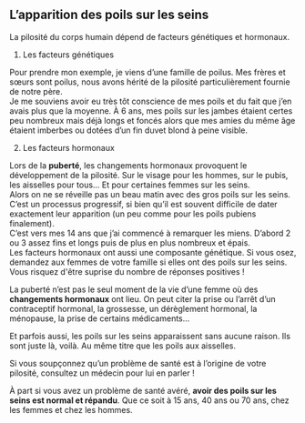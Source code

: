 ## L’apparition des poils sur les seins

La pilosité du corps humain dépend de facteurs génétiques et hormonaux.

1. Les facteurs génétiques

Pour prendre mon exemple, je viens d’une famille de poilus. Mes frères et sœurs sont poilus, nous avons hérité de la pilosité particulièrement fournie de notre père.  
Je me souviens avoir eu très tôt conscience de mes poils et du fait que j’en avais plus que la moyenne. À 6 ans, mes poils sur les jambes étaient certes peu nombreux mais déjà longs et foncés alors que mes amies du même âge étaient imberbes ou dotées d’un fin duvet blond à peine visible.

2. Les facteurs hormonaux

Lors de la **puberté**, les changements hormonaux provoquent le développement de la pilosité. Sur le visage pour les hommes, sur le pubis, les aisselles pour tous… Et pour certaines femmes sur les seins.  
Alors on ne se réveille pas un beau matin avec des gros poils sur les seins. C’est un processus progressif, si bien qu’il est souvent difficile de dater exactement leur apparition (un peu comme pour les poils pubiens finalement).  
C’est vers mes 14 ans que j’ai commencé à remarquer les miens. D’abord 2 ou 3 assez fins et longs puis de plus en plus nombreux et épais.  
Les facteurs hormonaux ont aussi une composante génétique. Si vous osez, demandez aux femmes de votre famille si elles ont des poils sur les seins. Vous risquez d'être suprise du nombre de réponses positives !

La puberté n’est pas le seul moment de la vie d’une femme où des **changements hormonaux** ont lieu. On peut citer la prise ou l’arrêt d’un contraceptif hormonal, la grossesse, un dérèglement hormonal, la ménopause, la prise de certains médicaments…

Et parfois aussi, les poils sur les seins apparaissent sans aucune raison. Ils sont juste là, voilà. Au même titre que les poils aux aisselles.

Si vous soupçonnez qu’un problème de santé est à l’origine de votre pilosité, consultez un médecin pour lui en parler !

À part si vous avez un problème de santé avéré, **avoir des poils sur les seins est normal et répandu**. Que ce soit à 15 ans, 40 ans ou 70 ans, chez les femmes et chez les hommes.